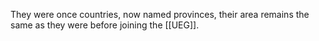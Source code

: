 They were once countries, now named provinces, their area remains the same as they were before joining the [[UEG]].